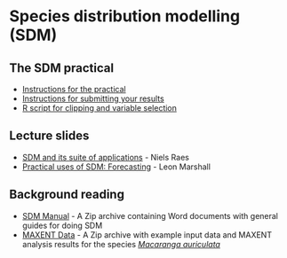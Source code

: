 Species distribution modelling (SDM)
====================================

The SDM practical
-----------------

- [Instructions for the practical](SDM_Workshop_MethodsBiodiversity_08_12_17.pdf)
- [Instructions for submitting your results](https://github.com/naturalis/mebioda/blob/master/doc/week2/w2d3/lecture3.md#exercise-contributing-to-the-course-repository)
- [R script for clipping and variable selection](RScript_SDM_Workshop_VariableSelection_Clipping.R)

Lecture slides
--------------

- [SDM and its suite of applications](Principles_SDM_Raes_2017.pptx) - Niels Raes
- [Practical uses of SDM: Forecasting](Presentation_SDM_Forecasting_Leon_Marshall_08_12_17.pptx) - Leon Marshall

Background reading
------------------

- [SDM Manual](Manual_Raes_SDM.zip) - A Zip archive containing Word documents with 
  general guides for doing SDM
- [MAXENT Data](Maxent_data.zip) - A Zip archive with example input data and MAXENT 
  analysis results for the species [_Macaranga auriculata_](http://www.asianplant.net/MacMalBorneo/Macaranga%20auriculata.htm)

